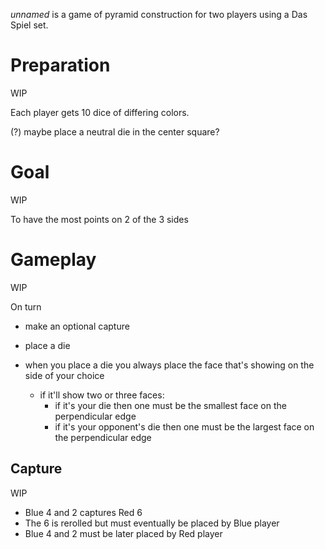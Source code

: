 *unnamed* is a game of pyramid construction for two players using a Das Spiel set.

Preparation
===========

WIP

Each player gets 10 dice of differing colors.

(?) maybe place a neutral die in the center square?

Goal
====

WIP

To have the most points on 2 of the 3 sides

Gameplay
========

WIP

On turn
* make an optional capture
* place a die

* when you place a die you always place the face that's showing
  on the side of your choice
  - if it'll show two or three faces:
    - if it's your die then one must be the smallest 
      face on the perpendicular edge
    - if it's your opponent's die then one must be the
      largest face on the perpendicular edge

Capture
-------

WIP

- Blue 4 and 2 captures Red 6
- The 6 is rerolled but must eventually be placed by Blue player
- Blue 4 and 2 must be later placed by Red player
